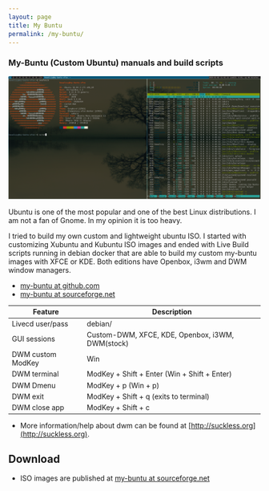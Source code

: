 ```yaml
---
layout: page
title: My Buntu 
permalink: /my-buntu/
---
```


### My-Buntu (Custom Ubuntu) manuals and build scripts

![My Buntu DWM screenshot](/assets/images/my-buntu-dwm-2020-01-02-114211_1920x934_scrot.png)


Ubuntu is one of the most popular and one of the best Linux distributions.
I am not a fan of Gnome. In my opinion it is too heavy. 

I tried to build my own custom and lightweight ubuntu ISO. I started with customizing Xubuntu and Kubuntu ISO images and ended with Live Build scripts running in debian docker that are able to build my custom my-buntu images with XFCE or KDE. Both editions have Openbox, i3wm and DWM window managers. 

* [my-buntu at github.com](https://github.com/jacekkowalczyk82/my-buntu) 
* [my-buntu at sourceforge.net](https://sourceforge.net/projects/my-buntu/)



|Feature           |Description                                                                         |
|------------------|------------------------------------------------------------------------------------|
|Livecd user/pass  |debian/                                                                             |
|GUI sessions      |Custom-DWM, XFCE, KDE, Openbox, i3WM, DWM(stock)                                    |
|DWM custom ModKey |Win                                                                                 |
|DWM terminal      |ModKey + Shift + Enter (Win + Shift + Enter)                                        |
|DWM Dmenu         |ModKey + p (Win + p)                                                                |
|DWM exit          |ModKey + Shift + q (exits to terminal)                                              |
|DWM close app     |ModKey + Shift + c                                                                  |

* More information/help about dwm can be found at [http://suckless.org](http://suckless.org).

## Download

* ISO images are published at [my-buntu at sourceforge.net](https://sourceforge.net/projects/my-buntu/)


